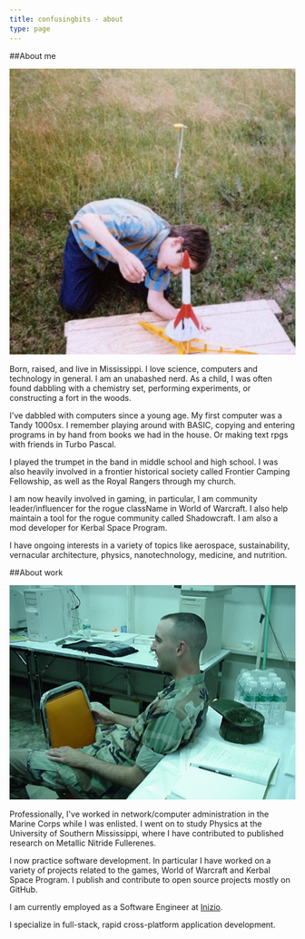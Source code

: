 ```yaml
---
title: confusingbits - about
type: page 
---
```


##About me

![blogimg](images/rocketman.jpg)

Born, raised, and live in Mississippi. I love science, computers and
technology in general. I am an unabashed nerd. As a child, I was
often found dabbling with a chemistry set, performing experiments,
or constructing a fort in the woods.

I've dabbled with computers since a young age. My first computer was
a Tandy 1000sx. I remember playing around with BASIC, copying and
entering programs in by hand from books we had in the house. Or
making text rpgs with friends in Turbo Pascal.

I played the trumpet in the band in middle school and high school. I
was also heavily involved in a frontier historical society called
Frontier Camping Fellowship, as well as the Royal Rangers through my
church.

I am now heavily involved in gaming, in particular, I am community
leader/influencer for the rogue className in World of Warcraft. I
also help maintain a tool for the rogue community called
Shadowcraft. I am also a mod developer for Kerbal Space Program.

I have ongoing interests in a variety of topics like aerospace,
sustainability, vernacular architecture, physics, nanotechnology,
medicine, and nutrition.

##About work

![blogimg](images/salty.jpg) 

Professionally, I've worked in network/computer administration in
the Marine Corps while I was enlisted. I went on to study Physics at
the University of Southern Mississippi, where I have contributed to
published research on Metallic Nitride Fullerenes.

I now practice software development. In particular I have worked on
a variety of projects related to the games, World of Warcraft and
Kerbal Space Program. I publish and contribute to open source
projects mostly on GitHub.

I am currently employed as a Software Engineer at [Inizio](https://inizio.io/).

I specialize in full-stack, rapid cross-platform application development.

<!-- My [resume](resume) is available online. -->
